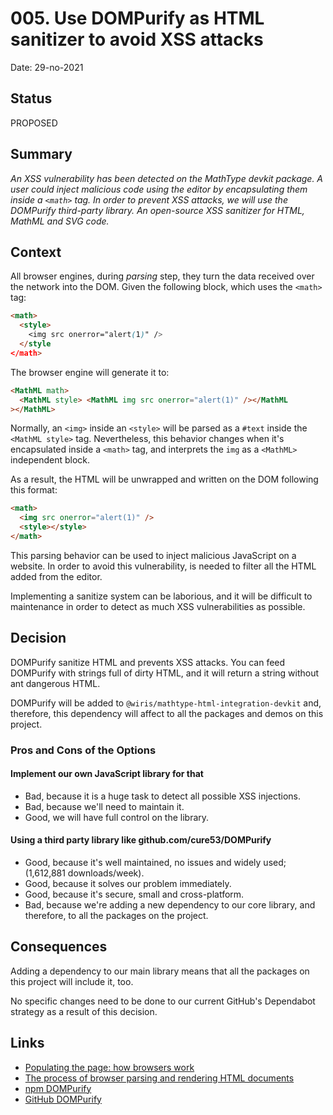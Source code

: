 # 005. Use DOMPurify as HTML sanitizer to avoid XSS attacks

Date: 29-no-2021

## Status

PROPOSED

## Summary

_An XSS vulnerability has been detected on the MathType devkit package._
_A user could inject malicious code using the editor by encapsulating them inside a `<math>` tag._
_In order to prevent XSS attacks, we will use the DOMPurify third-party library. An open-source XSS sanitizer for HTML, MathML and SVG code._

## Context

All browser engines, during _parsing_ step, they turn the data received over the network into the DOM. Given the following block, which uses the `<math>` tag:

```html
<math>
  <style>
    <img src onerror="alert(1)" />
  </style
</math>
```

The browser engine will generate it to:

```html
<MathML math>
  <MathML style> <MathML img src onerror="alert(1)" /></MathML
></MathML>
```

Normally, an `<img>` inside an `<style>` will be parsed as a `#text` inside the `<MathML style>` tag. Nevertheless, this behavior changes when it's encapsulated inside a `<math>` tag, and interprets the `img` as a `<MathML>` independent block. 

As a result, the HTML will be unwrapped and written on the DOM following this format:

```html
<math>
  <img src onerror="alert(1)" />
  <style></style>
</math>
```

This parsing behavior can be used to inject malicious JavaScript on a website. In order to avoid this vulnerability, is needed to filter all the HTML added from the editor.

Implementing a sanitize system can be laborious, and it will be difficult to maintenance in order to detect as much XSS vulnerabilities as possible.

## Decision

DOMPurify sanitize HTML and prevents XSS attacks. You can feed DOMPurify with strings full of dirty HTML, and it will return a string without ant dangerous HTML.

DOMPurify will be added to `@wiris/mathtype-html-integration-devkit` and, therefore, this dependency will affect to all the packages and demos on this project.

### Pros and Cons of the Options

#### Implement our own JavaScript library for that

- Bad, because it is a huge task to detect all possible XSS injections.
- Bad, because we'll need to maintain it.
- Good, we will have full control on the library.

#### Using a third party library like github.com/cure53/DOMPurify

- Good, because it's well maintained, no issues and widely used; (1,612,881 downloads/week).
- Good, because it solves our problem immediately.
- Good, because it's secure, small and cross-platform.
- Bad, because we're adding a new dependency to our core library, and therefore, to all the packages on the project.

## Consequences

Adding a dependency to our main library means that all the packages on this project will include it, too.

No specific changes need to be done to our current GitHub's Dependabot strategy as a result of this decision.

## Links

- [Populating the page: how browsers work](https://developer.mozilla.org/en-US/docs/Web/Performance/How_browsers_work)
- [The process of browser parsing and rendering HTML documents](https://developpaper.com/the-process-of-browser-parsing-and-rendering-html-documents/)
- [npm DOMPurify](https://www.npmjs.com/package/dompurify)
- [GitHub DOMPurify](https://github.com/cure53/DOMPurify)
